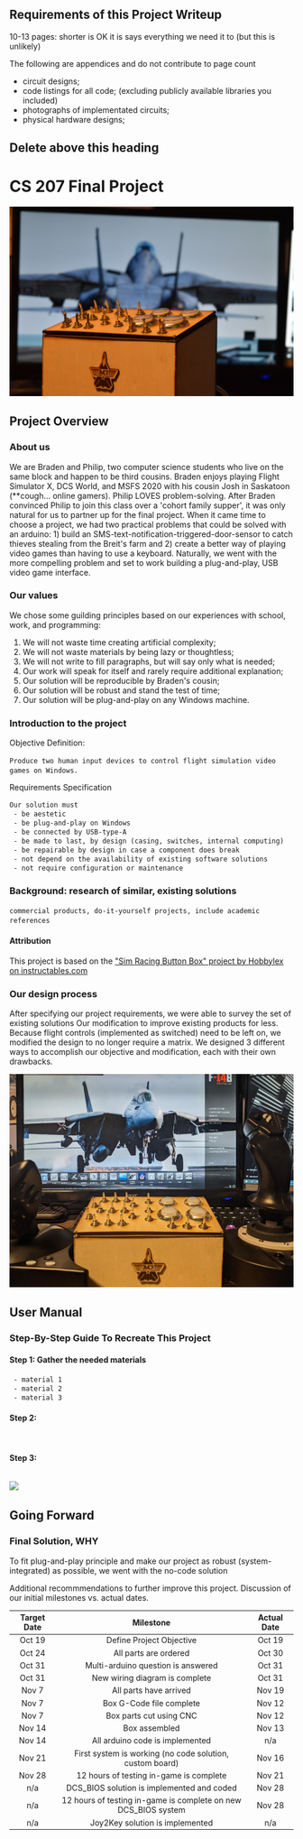 ## Requirements of this Project Writeup

10-13 pages: shorter is OK it is says everything we need it to (but this is unlikely)

The following are appendices and do not contribute to page count
 - circuit designs;
 - code listings for all code; (excluding publicly available libraries you included)
 - photographs of implementated circuits;
 - physical hardware designs;
 
## Delete above this heading
 
 
 
 
 
 
 
 
# CS 207 Final Project








![](https://github.com/pkottenbreit/cs207/blob/main/DSC_0037%20(Large).png)
## Project Overview

### About us
We are Braden and Philip, two computer science students who live on the same block and happen to be third cousins. Braden enjoys playing Flight Simulator X, DCS World, and MSFS 2020 with his cousin Josh in Saskatoon (\*\*cough... online gamers). Philip LOVES problem-solving. After Braden convinced Philip to join this class over a 'cohort family supper', it was only natural for us to partner up for the final project.
When it came time to choose a project, we had two practical problems that could be solved with an arduino: 1) build an SMS-text-notification-triggered-door-sensor to catch thieves stealing from the Breit's farm and 2) create a better way of playing video games than having to use a keyboard. Naturally, we went with the more compelling problem and set to work building a plug-and-play, USB video game interface.

### Our values
We chose some guilding principles based on our experiences with school, work, and programming:
 1) We will not waste time creating artificial complexity;
 2) We will not waste materials by being lazy or thoughtless;
 3) We will not write to fill paragraphs, but will say only what is needed;
 4) Our work will speak for itself and rarely require additional explanation;
 5) Our solution will be reproducible by Braden's cousin;
 6) Our solution will be robust and stand the test of time;
 7) Our solution will be plug-and-play on any Windows machine.

### Introduction to the project
Objective Definition:

`Produce two human input devices to control flight simulation video games on Windows.`

Requirements Specification
```
Our solution must
 - be aestetic
 - be plug-and-play on Windows
 - be connected by USB-type-A
 - be made to last, by design (casing, switches, internal computing)
 - be repairable by design in case a component does break
 - not depend on the availability of existing software solutions
 - not require configuration or maintenance
```

### Background: research of similar, existing solutions
`commercial products, do-it-yourself projects, include academic references`

#### Attribution
This project is based on the ["Sim Racing Button Box" project by Hobbylex on instructables.com](https://www.instructables.com/Sim-Racing-Button-Box/)

### Our design process
After specifying our project requirements, we were able to survey the set of existing solutions
Our modification to improve existing products for less.
Because flight controls (implemented as switched) need to be left on, we modified the design to no longer require a matrix. We designed 3 different ways to accomplish our objective and modification, each with their own drawbacks.













![](https://github.com/pkottenbreit/cs207/blob/main/PXL_20201207_211711012.jpg)
## User Manual


### Step-By-Step Guide To Recreate This Project

#### Step 1: Gather the needed materials
```
 - material 1
 - material 2
 - material 3
```

#### Step 2:
```


```

#### Step 3:
```

```







![](https://github.com/pkottenbreit/cs207/blob/main/ezgif-7-4845a1ead6e1.gif)

## Going Forward

### Final Solution, WHY
To fit plug-and-play principle and make our project as robust (system-integrated) as possible, we went with the no-code solution

Additional recommmendations to further improve this project.
Discussion of our initial milestones vs. actual dates.

Target Date | Milestone | Actual Date
:-------------------------:|:-------------------------:|:-------------------------:
Oct 19 | Define Project Objective | Oct 19
Oct 24 | All parts are ordered | Oct 30
Oct 31 | Multi-arduino question is answered | Oct 31
Oct 31 | New wiring diagram is complete | Oct 31
Nov 7  | All parts have arrived | Nov 19
Nov 7  | Box G-Code file complete | Nov 12
Nov 7  | Box parts cut using CNC | Nov 12
Nov 14 | Box assembled | Nov 13
Nov 14 | All arduino code is implemented | n/a
Nov 21 | First system is working (no code solution, custom board) | Nov 16
Nov 28 | 12 hours of testing in-game is complete | Nov 21
n/a | DCS_BIOS solution is implemented and coded | Nov 28
n/a | 12 hours of testing in-game is complete on new DCS_BIOS system | Nov 28
n/a | Joy2Key solution is implemented | n/a
